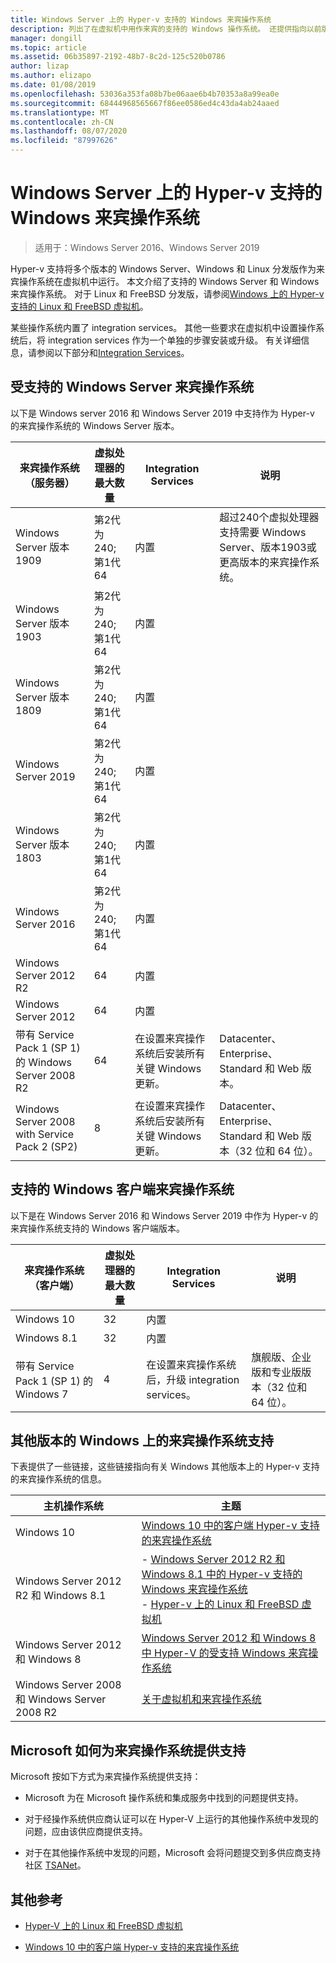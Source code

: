 ```yaml
---
title: Windows Server 上的 Hyper-v 支持的 Windows 来宾操作系统
description: 列出了在虚拟机中用作来宾的支持的 Windows 操作系统。 还提供指向以前版本的 Hyper-v 的类似文章的链接。
manager: dongill
ms.topic: article
ms.assetid: 06b35897-2192-48b7-8c2d-125c520b0786
author: lizap
ms.author: elizapo
ms.date: 01/08/2019
ms.openlocfilehash: 53036a353fa08b7be06aae6b4b70353a8a99ea0e
ms.sourcegitcommit: 68444968565667f86ee0586ed4c43da4ab24aaed
ms.translationtype: MT
ms.contentlocale: zh-CN
ms.lasthandoff: 08/07/2020
ms.locfileid: "87997626"
---
```

# <a name="supported-windows-guest-operating-systems-for-hyper-v-on-windows-server"></a>Windows Server 上的 Hyper-v 支持的 Windows 来宾操作系统

>适用于：Windows Server 2016、Windows Server 2019

Hyper-v 支持将多个版本的 Windows Server、Windows 和 Linux 分发版作为来宾操作系统在虚拟机中运行。 本文介绍了支持的 Windows Server 和 Windows 来宾操作系统。 对于 Linux 和 FreeBSD 分发版，请参阅[Windows 上的 Hyper-v 支持的 Linux 和 FreeBSD 虚拟机](Supported-Linux-and-FreeBSD-virtual-machines-for-Hyper-V-on-Windows.md)。

某些操作系统内置了 integration services。 其他一些要求在虚拟机中设置操作系统后，将 integration services 作为一个单独的步骤安装或升级。 有关详细信息，请参阅以下部分和[Integration Services](/virtualization/hyper-v-on-windows/reference/integration-services)。

## <a name="supported-windows-server-guest-operating-systems"></a>受支持的 Windows Server 来宾操作系统

以下是 Windows server 2016 和 Windows Server 2019 中支持作为 Hyper-v 的来宾操作系统的 Windows Server 版本。

|来宾操作系统（服务器）|虚拟处理器的最大数量|Integration Services|说明|
|-------------------------------------|----------------------------------------|------------------------|---------|
|Windows Server 版本 1909 |第2代为 240;<br>第1代64|内置|超过240个虚拟处理器支持需要 Windows Server、版本1903或更高版本的来宾操作系统。|
|Windows Server 版本 1903 |第2代为 240;<br>第1代64|内置||
|Windows Server 版本 1809 |第2代为 240;<br>第1代64|内置||
|Windows Server 2019 |第2代为 240;<br>第1代64|内置||
|Windows Server 版本 1803 |第2代为 240;<br>第1代64|内置||
|Windows Server 2016 |第2代为 240;<br>第1代64|内置||
|Windows Server 2012 R2 |64|内置||
|Windows Server 2012 |64|内置||
|带有 Service Pack 1 (SP 1) 的 Windows Server 2008 R2|64|在设置来宾操作系统后安装所有关键 Windows 更新。|Datacenter、Enterprise、Standard 和 Web 版本。|
|Windows Server 2008 with Service Pack 2 (SP2)|8|在设置来宾操作系统后安装所有关键 Windows 更新。|Datacenter、Enterprise、Standard 和 Web 版本（32 位和 64 位）。|

## <a name="supported-windows-client-guest-operating-systems"></a>支持的 Windows 客户端来宾操作系统

以下是在 Windows Server 2016 和 Windows Server 2019 中作为 Hyper-v 的来宾操作系统支持的 Windows 客户端版本。

|来宾操作系统（客户端）|虚拟处理器的最大数量|Integration Services|说明|
|-------------------------------------|----------------------------------------|------------------------|---------|
|Windows 10|32|内置||
|Windows 8.1|32|内置||
|带有 Service Pack 1 (SP 1) 的 Windows 7|4|在设置来宾操作系统后，升级 integration services。|旗舰版、企业版和专业版版本（32 位和 64 位）。|

## <a name="guest-operating-system-support-on-other-versions-of-windows"></a>其他版本的 Windows 上的来宾操作系统支持

下表提供了一些链接，这些链接指向有关 Windows 其他版本上的 Hyper-v 支持的来宾操作系统的信息。

|主机操作系统|主题|
|-------------------------|---------|
|Windows 10|[Windows 10 中的客户端 Hyper-v 支持的来宾操作系统](/virtualization/hyper-v-on-windows/about/supported-guest-os)|
|Windows Server 2012 R2 和 Windows 8.1|-   [Windows Server 2012 R2 和 Windows 8.1 中的 Hyper-v 支持的 Windows 来宾操作系统](/previous-versions/windows/it-pro/windows-server-2012-R2-and-2012/dn792027(v=ws.11))<br />-   [Hyper-v 上的 Linux 和 FreeBSD 虚拟机](Supported-Linux-and-FreeBSD-virtual-machines-for-Hyper-V-on-Windows.md)|
|Windows Server 2012 和 Windows 8|[Windows Server 2012 和 Windows 8 中 Hyper-V 的受支持 Windows 来宾操作系统](/previous-versions/windows/it-pro/windows-server-2012-R2-and-2012/dn792028(v=ws.11))|
|Windows Server 2008 和 Windows Server 2008 R2|[关于虚拟机和来宾操作系统](/previous-versions/windows/it-pro/windows-server-2008-R2-and-2008/cc794868(v=ws.10))|

## <a name="how-microsoft-provides-support-for-guest-operating-systems"></a>Microsoft 如何为来宾操作系统提供支持

Microsoft 按如下方式为来宾操作系统提供支持：

-   Microsoft 为在 Microsoft 操作系统和集成服务中找到的问题提供支持。

-   对于经操作系统供应商认证可以在 Hyper-V 上运行的其他操作系统中发现的问题，应由该供应商提供支持。

-   对于在其他操作系统中发现的问题，Microsoft 会将问题提交到多供应商支持社区 [TSANet](https://www.tsanet.org/)。

## <a name="additional-references"></a>其他参考

-   [Hyper-V 上的 Linux 和 FreeBSD 虚拟机](Supported-Linux-and-FreeBSD-virtual-machines-for-Hyper-V-on-Windows.md)

-   [Windows 10 中的客户端 Hyper-v 支持的来宾操作系统](/virtualization/hyper-v-on-windows/about/supported-guest-os)